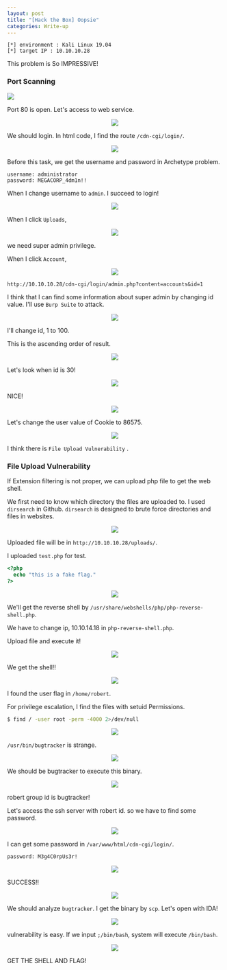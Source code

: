 ```yaml
---
layout: post
title: "[Hack the Box] Oopsie"
categories: Write-up
---
```


```
[*] environment : Kali Linux 19.04
[*] target IP : 10.10.10.28
```


This problem is So IMPRESSIVE!


### Port Scanning

<img align="center" src="https://user-images.githubusercontent.com/64528476/90357981-a9af3b00-e08f-11ea-9326-031d314d114b.png">



Port 80 is open. Let's access to web service.

<p align="center">
    <img src="https://user-images.githubusercontent.com/64528476/90358280-889b1a00-e090-11ea-92d8-ef543ab19137.png">
</p>



We should login. In html code, I find the route `/cdn-cgi/login/`.

<p align="center">
    <img src="https://user-images.githubusercontent.com/64528476/90358468-11b25100-e091-11ea-85ca-abc053010f39.png">
</p>

Before this task, we get the username and password in Archetype problem.

```
username: administrator
password: MEGACORP_4dm1n!!
```

When I change username to `admin`. I succeed to login!


<p align="center">
    <img src="https://user-images.githubusercontent.com/64528476/90358981-9f427080-e092-11ea-84a3-562279ba295b.png">
</p>



When I click `Uploads`,

<p align="center">
    <img src="https://user-images.githubusercontent.com/64528476/90379706-07567e00-e0b6-11ea-87cc-8c714d296129.png">
</p>

we need super admin privilege.



When I click `Account`, 

<p align="center">
    <img src="https://user-images.githubusercontent.com/64528476/90379780-2228f280-e0b6-11ea-962a-9357938ad35b.png">
</p>

```
http://10.10.10.28/cdn-cgi/login/admin.php?content=accounts&id=1
```

I think that I can find some information about super admin by changing id value. I'll use `Burp Suite` to attack.



<p align="center"> <img src="https://user-images.githubusercontent.com/64528476/90380116-a24f5800-e0b6-11ea-9d22-7dd7dee59371.png"> </p>

I'll change id, 1 to 100.



This is the ascending order of result.

<p align="center"> <img src="https://user-images.githubusercontent.com/64528476/90382182-610c7780-e0b9-11ea-898b-d9375eae00f2.png"> </p>

Let's look when id is 30!



<p align="center"> <img src="https://user-images.githubusercontent.com/64528476/90382440-b6e11f80-e0b9-11ea-8a56-2250bfb5d514.png"> </p>

NICE!



<p align="center"> <img src="https://user-images.githubusercontent.com/64528476/90382528-d5471b00-e0b9-11ea-9467-4d8433310564.png"> </p>

Let's change the user value of Cookie to 86575.


<p align="center"> <img src="https://user-images.githubusercontent.com/64528476/90382848-4686ce00-e0ba-11ea-9b40-054345f3f19e.png"> </p>

I think there is `File Upload Vulnerability` .



### File Upload Vulnerability

If Extension filtering is not proper, we can upload php file to get the web shell.

We first need to know which directory the files are uploaded to. I used `dirsearch` in Github. `dirsearch` is designed to brute force directories and files in websites.

<p align="center"> <img src="https://user-images.githubusercontent.com/64528476/90384189-235d1e00-e0bc-11ea-879d-e9931b8e90fe.png"> </p>

Uploaded file will be in `http://10.10.10.28/uploads/`.

I uploaded `test.php` for test.

```php
<?php
  echo "this is a fake flag."
?>
```

<p align="center"> <img src="https://user-images.githubusercontent.com/64528476/90384417-76cf6c00-e0bc-11ea-8716-482f0002992f.png"> </p>

We'll get the reverse shell by `/usr/share/webshells/php/php-reverse-shell.php`.

We have to change ip, 10.10.14.18 in `php-reverse-shell.php`.

Upload file and execute it!

<p align="center"> <img src="https://user-images.githubusercontent.com/64528476/90384683-ea717900-e0bc-11ea-9a9b-45df6412643c.png"> </p>

We get the shell!!



<p align="center"> <img src="https://user-images.githubusercontent.com/64528476/90384826-20aef880-e0bd-11ea-8971-ac16f25845db.png"> </p>

I found the user flag in `/home/robert`.



For privilege escalation, I find the files with setuid Permissions.

```bash
$ find / -user root -perm -4000 2>/dev/null
```

<p align="center"> <img src="https://user-images.githubusercontent.com/64528476/90386444-8bf9ca00-e0bf-11ea-9bad-85f252eaaba4.png"> </p>

`/usr/bin/bugtracker` is strange.

<p align="center"> <img src="https://user-images.githubusercontent.com/64528476/90408678-1bfd3b00-e0e3-11ea-8cf2-d25f059c9db4.png"> </p>

We should be bugtracker to execute this binary.

<p align="center"> <img src="https://user-images.githubusercontent.com/64528476/90409038-9d54cd80-e0e3-11ea-9f42-99a6a04d7252.png"> </p>

robert group id is bugtracker!

Let's access the ssh server with robert id. so we have to find some password.

<p align="center"> <img src="https://user-images.githubusercontent.com/64528476/90409251-e6a51d00-e0e3-11ea-8a34-72526c44720f.png"> </p>

I can get some password in `/var/www/html/cdn-cgi/login/`.

```
password: M3g4C0rpUs3r!
```



<p align="center"> <img src="https://user-images.githubusercontent.com/64528476/90409406-118f7100-e0e4-11ea-8b71-534a9387b701.png"> </p>

SUCCESS!!



<p align="center"> <img src="https://user-images.githubusercontent.com/64528476/90409562-4a2f4a80-e0e4-11ea-8be5-e568d92f861d.png"> </p>

We should analyze `bugtracker`. I get the binary by `scp`. Let's open with IDA!



<p align="center"> <img src="https://user-images.githubusercontent.com/64528476/90409664-6a5f0980-e0e4-11ea-8f0b-b15f869e7aa5.png"> </p>

vulnerability is easy. If we input `;/bin/bash`, system will execute `/bin/bash`. 



<p align="center"> <img src="https://user-images.githubusercontent.com/64528476/90409842-a4301000-e0e4-11ea-823a-59731165557d.png"> </p>

GET THE SHELL AND FLAG!